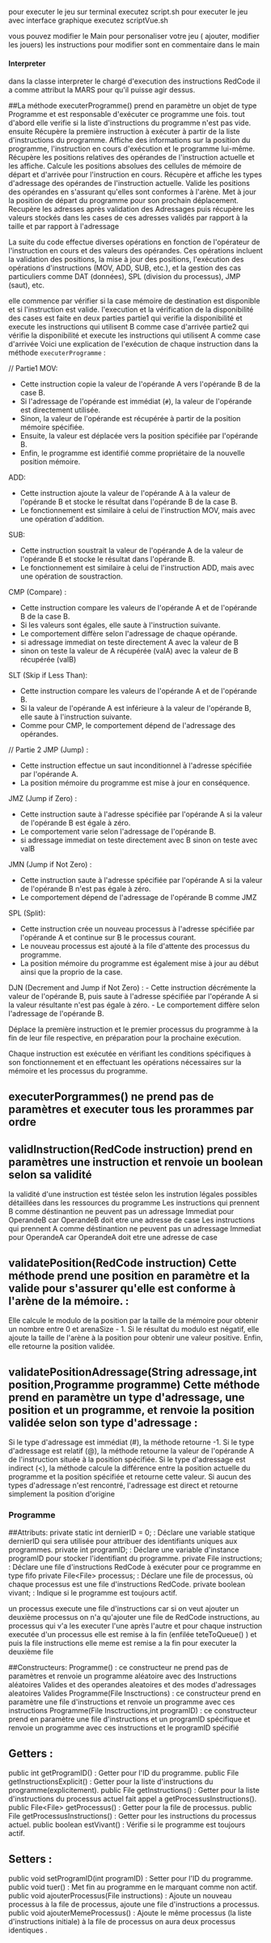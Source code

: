 
pour executer le jeu sur terminal executez script.sh
pour executer le jeu avec interface graphique executez scriptVue.sh

vous pouvez modifier le Main pour personaliser votre jeu ( ajouter, modifier les jouers)
les instructions pour modifier sont en commentaire dans le main 

#### Interpreter 
dans la classe interpreter le chargé d'execution des instructions RedCode il a 
comme attribut la MARS pour qu'il puisse agir dessus.

##La méthode executerProgramme() prend en paramètre un objet de type Programme et est responsable d'exécuter ce programme une fois.
tout d'abord elle verifie si la liste d'instructions du programme n'est pas vide.
ensuite Récupère la première instruction à exécuter à partir de la liste d'instructions du programme.
Affiche des informations sur la position du programme, l'instruction en cours d'exécution et le programme lui-même.
Récupère les positions relatives des opérandes de l'instruction actuelle et les affiche.
Calcule les positions absolues des cellules de mémoire de départ et d'arrivée pour l'instruction en cours.
Récupère et affiche les types d'adressage des opérandes de l'instruction actuelle.
Valide les positions des opérandes en s'assurant qu'elles sont conformes à l'arène.
Met à jour la position de départ du programme pour son prochain déplacement.
Recupère les adresses après validation des Adressages
puis récupère les valeurs stockés dans les cases de ces adresses validés par rapport à la taille et par rapport à l'adressage

La suite du code effectue diverses opérations en fonction de l'opérateur de l'instruction en cours et des valeurs des opérandes. Ces opérations incluent la validation des positions, la mise à jour des positions, l'exécution des opérations d'instructions (MOV, ADD, SUB, etc.), et la gestion des cas particuliers comme DAT (données), SPL (division du processus), JMP (saut), etc.

elle commence par vérifier si la case mémoire de destination est disponible et si l'instruction est valide.
l'execution et la vérification de la disponibilité des cases est faite en deux parties
partie1 qui verifie la disponibilité et execute les instructions qui utilisent B comme case d'arrivée 
partie2 qui vérifie la disponibilité et execute les instructions qui utilisent A comme case d'arrivée
Voici une explication de l'exécution de chaque instruction dans la méthode `executerProgramme` :

// Partie1
MOV:
   - Cette instruction copie la valeur de l'opérande A vers l'opérande B de la case B.
   - Si l'adressage de l'opérande est immédiat (`#`), la valeur de l'opérande est directement utilisée.
   - Sinon, la valeur de l'opérande est récupérée à partir de la position mémoire spécifiée.
   - Ensuite, la valeur est déplacée vers la position spécifiée par l'opérande B.
   - Enfin, le programme est identifié comme propriétaire de la nouvelle position mémoire.

ADD:
   - Cette instruction ajoute la valeur de l'opérande A à la valeur de l'opérande B et stocke le résultat dans l'opérande B de la case B.
   - Le fonctionnement est similaire à celui de l'instruction MOV, mais avec une opération d'addition.

SUB:
   - Cette instruction soustrait la valeur de l'opérande A de la valeur de l'opérande B et stocke le résultat dans l'opérande B.
   - Le fonctionnement est similaire à celui de l'instruction ADD, mais avec une opération de soustraction.

CMP (Compare) :
   - Cette instruction compare les valeurs de l'opérande A et de l'opérande B de la case B.
   - Si les valeurs sont égales, elle saute à l'instruction suivante.
   - Le comportement diffère selon l'adressage de chaque opérande.
   - si adressage immediat on teste directement A avec la valeur de B
   - sinon on teste la valeur de A récupérée (valA) avec la valeur de B récupérée (valB) 

SLT (Skip if Less Than):
   - Cette instruction compare les valeurs de l'opérande A et de l'opérande B.
   - Si la valeur de l'opérande A est inférieure à la valeur de l'opérande B, elle saute à l'instruction suivante.
   - Comme pour CMP, le comportement dépend de l'adressage des opérandes.

// Partie 2 
JMP (Jump) :
   - Cette instruction effectue un saut inconditionnel à l'adresse spécifiée par l'opérande A.
   - La position mémoire du programme est mise à jour en conséquence.

JMZ (Jump if Zero) :
   - Cette instruction saute à l'adresse spécifiée par l'opérande A si la valeur de l'opérande B est égale à zéro.
   - Le comportement varie selon l'adressage de l'opérande B.
   - si adressage immediat on teste directement avec B sinon on teste avec valB

JMN (Jump if Not Zero) :
   - Cette instruction saute à l'adresse spécifiée par l'opérande A si la valeur de l'opérande B   	n'est pas égale à zéro.
   - Le comportement dépend de l'adressage de l'opérande B comme JMZ

SPL (Split):
   - Cette instruction crée un nouveau processus à l'adresse spécifiée par l'opérande A et continue sur B le processus courant.
   - Le nouveau processus est ajouté à la file d'attente des processus du programme.
   - La position mémoire du programme est également mise à jour au début ainsi que la proprio de la case.

DJN (Decrement and Jump if Not Zero) :
    - Cette instruction décrémente la valeur de l'opérande B, puis saute à l'adresse spécifiée par l'opérande A si la valeur résultante n'est pas égale à zéro.
    - Le comportement diffère selon l'adressage de l'opérande B.
    
Déplace la première instruction et le premier processus du programme à la fin de leur file respective, en préparation pour la prochaine exécution.

Chaque instruction est exécutée en vérifiant les conditions spécifiques à son fonctionnement et en effectuant les opérations nécessaires sur la mémoire et les processus du programme.


## executerPorgrammes() ne prend pas de paramètres et executer tous les prorammes par ordre

## validInstruction(RedCode instruction) prend en paramètres une instruction et renvoie un boolean selon sa validité
la validité d'une instruction est téstée selon les instrution légales possibles détaillées dans les ressources du programme 
Les instructions qui prennent B comme déstinantion ne peuvent pas un adressage Immediat pour OperandeB car OperandeB doit etre une adresse de case
Les instructions qui prennent A comme déstinantion ne peuvent pas un adressage Immediat pour OperandeA car OperandeA doit etre une adresse de case 


## validatePosition(RedCode instruction) Cette méthode prend une position en paramètre et la valide pour s'assurer qu'elle est conforme à l'arène de la mémoire.  :

Elle calcule le modulo de la position par la taille de la mémoire pour obtenir un nombre entre 0 et arenaSize - 1.
Si le résultat du modulo est négatif, elle ajoute la taille de l'arène à la position pour obtenir une valeur positive.
Enfin, elle retourne la position validée.

## validatePositionAdressage(String adressage,int position,Programme programme) Cette méthode prend en paramètre un type d'adressage, une position et un programme, et renvoie la position validée selon son type d'adressage :

Si le type d'adressage est immédiat (#), la méthode retourne -1.
Si le type d'adressage est relatif (@), la méthode retourne la valeur de l'opérande A de l'instruction située à la position spécifiée.
Si le type d'adressage est indirect (<), la méthode calcule la différence entre la position actuelle du programme et la position spécifiée et retourne cette valeur.
Si aucun des types d'adressage n'est rencontré, l'adressage est direct et retourne simplement la position d'origine


### Programme

##Attributs:
private static int dernierID = 0; : Déclare une variable statique dernierID qui sera utilisée pour attribuer des identifiants uniques aux programmes.
private int programID; : Déclare une variable d'instance programID pour stocker l'identifiant du programme.
private File<RedCode> instructions; : Déclare une file d'instructions RedCode à exécuter pour ce programme en type fifo 
private File<File<RedCode>> processus; : Déclare une file de processus, où chaque processus est une file d'instructions RedCode. 
private boolean vivant; : Indique si le programme est toujours actif.

un processus execute une file d'instructions car si on veut ajouter un deuxième processus on n'a qu'ajouter une file de RedCode instructions, au processus
qui v'a les executer l'une après l'autre et pour chaque instruction executée d'un processus elle est remise à la fin (enfilée teteToQueue() ) et puis la file instructions elle meme est remise a la fin 
pour executer la deuxième file

##Constructeurs:
Programme() : ce constructeur ne prend pas de paramètres et renvoie un programme aléatoire avec des Instructions aléatoires Valides et des operandes aleatoires et des modes d'adressages aleatoires Valides
Programme(File Insctructions) : ce constructeur prend en paramètre une file d'instructions et renvoie un programme avec ces instructions 
Programme(File Insctructions,int programID) : ce constructeur prend en paramètre une file d'instructions et un programID spécifique et renvoie un programme avec ces instructions et le programID spécifié

## Getters :
public int getProgramID() : Getter pour l'ID du programme.
public File<RedCode> getInstructionsExplicit() : Getter pour la liste d'instructions du programme(explicitement).
public File<RedCode> getInstructions() : Getter pour la liste d'instructions du processus actuel fait appel a getProcessusInstructions().
public File<File<RedCode>> getProcessus() : Getter pour la file de processus.
public File<RedCode> getProcessusInstructions() : Getter pour les instructions du processus actuel.
public boolean estVivant() : Vérifie si le programme est toujours actif.

## Setters :
public void setProgramID(int programID) : Setter pour l'ID du programme.
public void tuer() : Met fin au programme en le marquant comme non actif.
public void ajouterProcessus(File<RedCode> instructions) : Ajoute un nouveau processus à la file de processus, ajoute une file d'instructions a processus.
public void ajouterMemeProcessus() : Ajoute le même processus (la liste d'instructions initiale) à la file de processus on aura deux processus identiques .



